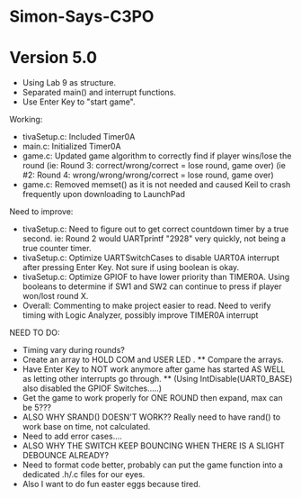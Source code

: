 # Simon-Says-C3PO

# Version 5.0
* Using Lab 9 as structure.
* Separated main() and interrupt functions.
* Use Enter Key to "start game".

Working:
- tivaSetup.c: Included Timer0A
- main.c: Initialized Timer0A
- game.c: Updated game algorithm to correctly find if player wins/lose the round
(ie: Round 3: correct/wrong/correct = lose round, game over)
(ie #2: Round 4: wrong/wrong/wrong/correct = lose round, game over)
- game.c: Removed memset() as it is not needed and caused Keil to crash frequently upon downloading to LaunchPad

Need to improve:
- tivaSetup.c: Need to figure out to get correct countdown timer by a true second.
ie: Round 2 would UARTprintf "2928" very quickly, not being a true counter timer. 
- tivaSetup.c: Optimize UARTSwitchCases to disable UART0A interrupt after pressing Enter Key. Not sure if using boolean is okay.
- tivaSetup.c: Optimize GPIOF to have lower priority than TIMER0A. Using booleans to determine if SW1 and SW2 can continue to press if player won/lost round X. 
- Overall: Commenting to make project easier to read.
           Need to verify timing with Logic Analyzer, possibly improve TIMER0A interrupt

NEED TO DO:
* Timing vary during rounds?
* Create an array to HOLD COM and USER LED .
** Compare the arrays.
* Have Enter Key to NOT work anymore after game has started AS WELL as letting other interrupts go through.
** (Using IntDisable(UART0_BASE) also disabled the GPIOF Switches.....)
* Get the game to work properly for ONE ROUND then expand, max can be 5???
* ALSO WHY SRAND() DOESN'T WORK?? Really need to have rand() to work base on time, not calculated. 
* Need to add error cases....
* ALSO WHY THE SWITCH KEEP BOUNCING WHEN THERE IS A SLIGHT DEBOUNCE ALREADY?
* Need to format code better, probably can put the game function into a dedicated .h/.c files for our eyes.
* Also I want to do fun easter eggs because tired.

